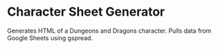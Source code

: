 # Character Sheet Generator
Generates HTML of a Dungeons and Dragons character. Pulls data from Google Sheets using gspread.
